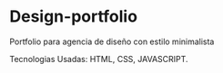 # Design-portfolio

Portfolio para agencia de diseño con estilo minimalista

Tecnologias Usadas: HTML, CSS, JAVASCRIPT.

